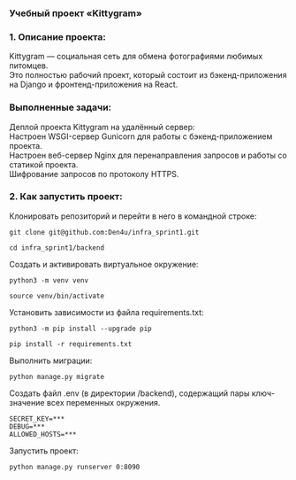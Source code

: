 ### Учебный проект «Kittygram»

### 1. Описание проекта:
Kittygram — социальная сеть для обмена фотографиями любимых питомцев.<br /> Это полностью рабочий проект, который состоит из бэкенд-приложения на Django и фронтенд-приложения на React.

### Выполненные задачи:
Деплой проекта Kittygram на удалённый сервер: <br />
Настроен WSGI-сервер Gunicorn для работы с бэкенд-приложением проекта. <br />
Настроен веб-сервер Nginx для перенаправления запросов и работы со статикой проекта. <br />
Шифрование запросов по протоколу HTTPS.<br />

### 2. Как запустить проект:

Клонировать репозиторий и перейти в него в командной строке:

```
git clone git@github.com:Den4u/infra_sprint1.git
```

```
cd infra_sprint1/backend
```

Cоздать и активировать виртуальное окружение:

```
python3 -m venv venv
```

```
source venv/bin/activate
```

Установить зависимости из файла requirements.txt:

```
python3 -m pip install --upgrade pip
```

```
pip install -r requirements.txt
```

Выполнить миграции:

```
python manage.py migrate
```

Cоздать файл .env (в директории /backend), содержащий пары ключ-значение всех переменных окружения.

```
SECRET_KEY=***
DEBUG=***
ALLOWED_HOSTS=***
```

Запустить проект:

```
python manage.py runserver 0:8090
```
